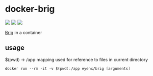 # docker-brig

![](https://github.com/eyenx/docker-brig/workflows/build%20image/badge.svg)
[![](https://images.microbadger.com/badges/image/eyenx/brig.svg)](https://microbadger.com/images/eyenx/brig "Get your own image badge on microbadger.com") [![](https://images.microbadger.com/badges/version/eyenx/brig.svg)](https://microbadger.com/images/eyenx/brig "Get your own version badge on microbadger.com")


[Brig](https://github.com/sahib/brig) in a container

## usage

$(pwd) -> /app mapping used for reference to files in current directory

```
docker run --rm -it -v $(pwd):/app eyenx/brig [arguments]
```


